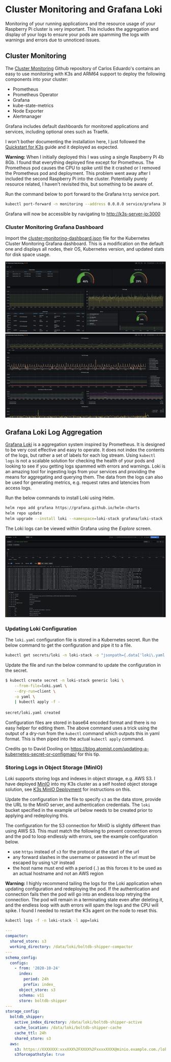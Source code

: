 # Cluster Monitoring and Grafana Loki

Monitoring of your running applications and the resource usage of your Raspberry
Pi cluster is very important. This includes the aggregation and display of your
logs to ensure your pods are spamming the logs with warnings and errors due to
unnoticed issues.

## Cluster Monitoring

The [Cluster Monitoring] Github repository of Carlos Eduardo's contains an easy
to use monitoring with K3s and ARM64 support to deploy the following components
into your cluster:

- Prometheus
- Prometheus Operator
- Grafana
- kube-state-metrics
- Node Exporter
- Alertmanager

Grafana includes default dashboards for monitored applications and services,
including optional ones such as Traefik.

I won't bother documenting the installation here, I just followed the
[Quickstart for K3s] guide and it deployed as expected.

**Warning:** When I initially deployed this I was using a single Raspberry Pi 4b
8Gb. I found that everything deployed fine except for Prometheus. The Prometheus
pod causes the CPU to spike until the it crashed or I removed the Prometheus pod
and deployment. This problem went away after I included the second Raspberry Pi
into the cluster. Potentially purely resource related, I haven't revisited this,
but something to be aware of.

Run the command below to port forward to the Grafana `http` service port.

```sh
kubectl port-forward -n monitoring --address 0.0.0.0 service/grafana 3000:http
```

Grafana will now be accessible by navigating to <http://k3s-server-ip:3000>

### Cluster Monitoring Grafana Dashboard

Import the [cluster-monitoring-dashboard.json] file for the Kubernetes Cluster
Monitoring Grafana dashboard. This is a modification on the default one and
displays all nodes, their OS, Kubernetes version, and updated stats for disk
space usage.

![grafana-dashboard-1] ![grafana-dashboard-2]

## Grafana Loki Log Aggregation

[Grafana Loki] is a aggregation system inspired by Prometheus. It is designed to
be very cost effective and easy to operate. It does not index the contents of
the logs, but rather a set of labels for each log stream. Using `kubectl logs`
is not a scalable solution for checking the health of your pods and looking to
see if you getting logs spammed with errors and warnings. Loki is an amazing
tool for ingesting logs from your services and providing the means for
aggregating and querying them. The data from the logs can also be used for
generating metrics, e.g. request rates and latencies from access logs.

Run the below commands to install Loki using Helm.

```sh
helm repo add grafana https://grafana.github.io/helm-charts
helm repo update
helm upgrade --install loki --namespace=loki-stack grafana/loki-stack
```

The Loki logs can be viewed within Grafana using the _Explore_ screen.

![loki-dashboard]

### Updating Loki Configuration

The `loki.yaml` configuration file is stored in a Kubernetes secret. Run the
below command to get the configuration and pipe it to a file.

```sh
kubectl get secrets/loki -n loki-stack -o "jsonpath={.data['loki\.yaml']}" | base64 --decode > loki.yaml
```

Update the file and run the below command to update the configuration in the
secret.

```sh
$ kubectl create secret -n loki-stack generic loki \
    --from-file=loki.yaml \
    --dry-run=client \
    -o yaml \
    | kubectl apply -f -

secret/loki.yaml created
```

Configuration files are stored in base64 encoded format and there is no easy
helper for editing them. The above command uses a trick using the output of a
dry-run from the `kubectl` command which outputs this in yaml format. This is
then piped into the actual `kubectl apply` command.

Credits go to David Dooling on
<https://blog.atomist.com/updating-a-kubernetes-secret-or-configmap/> for this
tip.

### Storing Logs in Object Storage (MinIO)

Loki supports storing logs and indexes in object storage, e.g. AWS S3. I have
deployed [MinIO] into my K3s cluster as a self hosted object storage solution,
see [K3s MinIO Deployment] for instructions on this.

Update the configuration in the file to specify `s3` as the data store, provide
the URL to the MinIO server, and authentication credentials. The `loki` bucket
specified in the example url below needs to be created prior to applying and
redeploying this.

The configuration for the S3 connection for MinIO is slightly different than
using AWS S3. This must match the following to prevent connection errors and the
pod to loop endlessly with errors, see the example configuration below.

- use `https` instead of `s3` for the protocol at the start of the url
- any forward slashes in the username or password in the url must be escaped by
  using `%2F` instead
- the host name must end with a period (`.`) as this forces it to be used as an
  actual hostname and not an AWS region

**Warning:** I highly recommend tailing the logs for the Loki application when
updating configuration and redeploying the pod. If the authentication and
connection fails then the pod will go into an endless loop retrying the
connection. The pod will remain in a terminating state even after deleting it,
and the endless loop with auth errors will spam the logs and the CPU will spike.
I found I needed to restart the K3s agent on the node to reset this.

```sh
kubectl logs -f -n loki-stack -l app=loki
```

```yaml
---
compactor:
  shared_store: s3
  working_directory: /data/loki/boltdb-shipper-compactor
---
schema_config:
  configs:
    - from: '2020-10-24'
      index:
        period: 24h
        prefix: index_
      object_store: s3
      schema: v11
      store: boltdb-shipper
---
storage_config:
  boltdb_shipper:
    active_index_directory: /data/loki/boltdb-shipper-active
    cache_location: /data/loki/boltdb-shipper-cache
    cache_ttl: 24h
    shared_store: s3
  aws:
    s3: https://XXXXXXX:xxxXXX%2FXXXX%2FxxxxXXXX@minio.example.com./loki
    s3forcepathstyle: true
```

[cluster monitoring]: https://github.com/carlosedp/cluster-monitoring
[cluster-monitoring-dashboard.json]: ./cluster-monitoring-dashboard.json
[grafana loki]: https://grafana.com/oss/loki
[grafana-dashboard-1]: ./grafana-dashboard-1.png
[grafana-dashboard-2]: ./grafana-dashboard-2.png
[loki-dashboard]: ./loki-dashboard.png
[minio]: https://min.io/
[k3s minio deployment]: https://github.com/sleighzy/k3s-minio-deployment
[quickstart for k3s]:
  https://github.com/carlosedp/cluster-monitoring#quickstart-for-k3s
